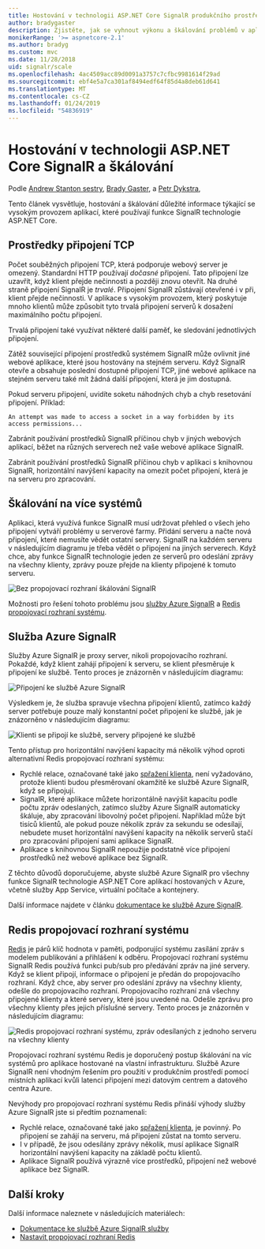 ```yaml
---
title: Hostování v technologii ASP.NET Core SignalR produkčního prostředí a škálování
author: bradygaster
description: Zjistěte, jak se vyhnout výkonu a škálování problémů v aplikacích, které používají funkce SignalR technologie ASP.NET Core.
monikerRange: '>= aspnetcore-2.1'
ms.author: bradyg
ms.custom: mvc
ms.date: 11/28/2018
uid: signalr/scale
ms.openlocfilehash: 4ac4509acc89d0091a3757c7cfbc9981614f29ad
ms.sourcegitcommit: ebf4e5a7ca301af8494edf64f85d4a8deb61d641
ms.translationtype: MT
ms.contentlocale: cs-CZ
ms.lasthandoff: 01/24/2019
ms.locfileid: "54836919"
---
```

# <a name="aspnet-core-signalr-hosting-and-scaling"></a>Hostování v technologii ASP.NET Core SignalR a škálování

Podle [Andrew Stanton sestry](https://twitter.com/anurse), [Brady Gaster](https://twitter.com/bradygaster), a [Petr Dykstra](https://github.com/tdykstra),

Tento článek vysvětluje, hostování a škálování důležité informace týkající se vysokým provozem aplikací, které používají funkce SignalR technologie ASP.NET Core.

## <a name="tcp-connection-resources"></a>Prostředky připojení TCP

Počet souběžných připojení TCP, která podporuje webový server je omezený. Standardní HTTP používají *dočasné* připojení. Tato připojení lze uzavřít, když klient přejde nečinnosti a později znovu otevřít. Na druhé straně připojení SignalR je *trvalé*. Připojení SignalR zůstávají otevřené i v při, klient přejde nečinnosti. V aplikace s vysokým provozem, který poskytuje mnoho klientů může způsobit tyto trvalá připojení serverů k dosažení maximálního počtu připojení.

Trvalá připojení také využívat některé další paměť, ke sledování jednotlivých připojení.

Zátěž související připojení prostředků systémem SignalR může ovlivnit jiné webové aplikace, které jsou hostovány na stejném serveru. Když SignalR otevře a obsahuje poslední dostupné připojení TCP, jiné webové aplikace na stejném serveru také mít žádná další připojení, která je jim dostupná.

Pokud serveru připojení, uvidíte soketu náhodných chyb a chyb resetování připojení. Příklad:

```
An attempt was made to access a socket in a way forbidden by its access permissions...
```

Zabránit používání prostředků SignalR příčinou chyb v jiných webových aplikací, běžet na různých serverech než vaše webové aplikace SignalR.

Zabránit používání prostředků SignalR příčinou chyb v aplikaci s knihovnou SignalR, horizontální navýšení kapacity na omezit počet připojení, která je na serveru pro zpracování.

## <a name="scale-out"></a>Škálování na více systémů

Aplikaci, která využívá funkce SignalR musí udržovat přehled o všech jeho připojení vytváří problémy u serverové farmy. Přidání serveru a načte nová připojení, které nemusíte vědět ostatní servery. SignalR na každém serveru v následujícím diagramu je třeba vědět o připojení na jiných serverech. Když chce, aby funkce SignalR technologie jeden ze serverů pro odeslání zprávy na všechny klienty, zprávy pouze přejde na klienty připojené k tomuto serveru.

![Bez propojovací rozhraní škálování SignalR](scale/_static/scale-no-backplane.png)

Možnosti pro řešení tohoto problému jsou [služby Azure SignalR](#azure-signalr-service) a [Redis propojovací rozhraní systému](#redis-backplane).

## <a name="azure-signalr-service"></a>Služba Azure SignalR

Služby Azure SignalR je proxy server, nikoli propojovacího rozhraní. Pokaždé, když klient zahájí připojení k serveru, se klient přesměruje k připojení ke službě. Tento proces je znázorněn v následujícím diagramu:

![Připojení ke službě Azure SignalR](scale/_static/azure-signalr-service-one-connection.png)

Výsledkem je, že služba spravuje všechna připojení klientů, zatímco každý server potřebuje pouze malý konstantní počet připojení ke službě, jak je znázorněno v následujícím diagramu:

![Klienti se připojí ke službě, servery připojené ke službě](scale/_static/azure-signalr-service-multiple-connections.png)

Tento přístup pro horizontální navýšení kapacity má několik výhod oproti alternativní Redis propojovací rozhraní systému:

* Rychlé relace, označované také jako [spřažení klienta](/iis/extensions/configuring-application-request-routing-arr/http-load-balancing-using-application-request-routing#step-3---configure-client-affinity), není vyžadováno, protože klienti budou přesměrovaní okamžitě ke službě Azure SignalR, když se připojují.
* SignalR, které aplikace můžete horizontálně navýšit kapacitu podle počtu zpráv odeslaných, zatímco služby Azure SignalR automaticky škáluje, aby zpracování libovolný počet připojení. Například může být tisíců klientů, ale pokud pouze několik zpráv za sekundu se odesílají, nebudete muset horizontální navýšení kapacity na několik serverů stačí pro zpracování připojení sami aplikace SignalR.
* Aplikace s knihovnou SignalR nepoužije podstatně více připojení prostředků než webové aplikace bez SignalR.

Z těchto důvodů doporučujeme, abyste službě Azure SignalR pro všechny funkce SignalR technologie ASP.NET Core aplikací hostovaných v Azure, včetně služby App Service, virtuální počítače a kontejnery.

Další informace najdete v článku [dokumentace ke službě Azure SignalR](/azure/azure-signalr/signalr-overview).

## <a name="redis-backplane"></a>Redis propojovací rozhraní systému

[Redis](https://redis.io/) je párů klíč hodnota v paměti, podporující systému zasílání zpráv s modelem publikování a přihlášení k odběru. Propojovací rozhraní systému SignalR Redis používá funkci pub/sub pro předávání zpráv na jiné servery. Když se klient připojí, informace o připojení je předán do propojovacího rozhraní. Když chce, aby server pro odeslání zprávy na všechny klienty, odešle do propojovacího rozhraní. Propojovacího rozhraní zná všechny připojené klienty a které servery, které jsou uvedené na. Odešle zprávu pro všechny klienty přes jejich příslušné servery. Tento proces je znázorněn v následujícím diagramu:

![Redis propojovací rozhraní systému, zpráv odesílaných z jednoho serveru na všechny klienty](scale/_static/redis-backplane.png)

Propojovací rozhraní systému Redis je doporučený postup škálování na víc systémů pro aplikace hostované na vlastní infrastrukturu. Službě Azure SignalR není vhodným řešením pro použití v produkčním prostředí pomocí místních aplikací kvůli latenci připojení mezi datovým centrem a datového centra Azure.

Nevýhody pro propojovací rozhraní systému Redis přináší výhody služby Azure SignalR jste si předtím poznamenali:

* Rychlé relace, označované také jako [spřažení klienta](/iis/extensions/configuring-application-request-routing-arr/http-load-balancing-using-application-request-routing#step-3---configure-client-affinity), je povinný. Po připojení se zahájí na serveru, má připojení zůstat na tomto serveru.
* I v případě, že jsou odesílány zprávy několik, musí aplikace SignalR horizontální navýšení kapacity na základě počtu klientů.
* Aplikace SignalR používá výrazně více prostředků, připojení než webové aplikace bez SignalR.

## <a name="next-steps"></a>Další kroky

Další informace naleznete v následujících materiálech:

* [Dokumentace ke službě Azure SignalR služby](/azure/azure-signalr/signalr-overview)
* [Nastavit propojovací rozhraní Redis](xref:signalr/redis-backplane)

